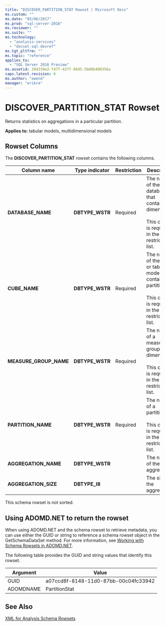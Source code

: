 ```yaml
---
title: "DISCOVER_PARTITION_STAT Rowset | Microsoft Docs"
ms.custom: ""
ms.date: "03/06/2017"
ms.prod: "sql-server-2016"
ms.reviewer: ""
ms.suite: ""
ms.technology: 
  - "analysis-services"
  - "docset-sql-devref"
ms.tgt_pltfrm: ""
ms.topic: "reference"
applies_to: 
  - "SQL Server 2016 Preview"
ms.assetid: 20d339e2-f47f-437f-94d5-5b00b400356a
caps.latest.revision: 6
ms.author: "owend"
manager: "erikre"
---
```

# DISCOVER_PARTITION_STAT Rowset
  Returns statistics on aggregations in a particular partition.  
  
 **Applies to:** tabular models, multidimensional models  
  
## Rowset Columns  
 The **DISCOVER_PARTITION_STAT** rowset contains the following columns.  
  
|Column name|Type indicator|Restriction|Description|  
|-----------------|--------------------|-----------------|-----------------|  
|**DATABASE_NAME**|**DBTYPE_WSTR**|Required|The name of the database that contains the dimension.<br /><br /> This column is required in the restriction list.|  
|**CUBE_NAME**|**DBTYPE_WSTR**|Required|The name of the cube or tabular model that contains the partition.<br /><br /> This column is required in the restriction list.|  
|**MEASURE_GROUP_NAME**|**DBTYPE_WSTR**|Required|The name of a measure group in the dimension.<br /><br /> This column is required in the restriction list.|  
|**PARTITION_NAME**|**DBTYPE_WSTR**|Required|The name of a partition.<br /><br /> This column is required in the restriction list.|  
|**AGGREGATION_NAME**|**DBTYPE_WSTR**||The name of the aggregation.|  
|**AGGREGATION_SIZE**|**DBTYPE_I8**||The size of the aggregation.|  
  
 This schema rowset is not sorted.  
  
## Using ADOMD.NET to return the rowset  
 When using ADOMD.NET and the schema rowset to retrieve metadata, you can use either the GUID or string to reference a schema rowset object in the GetSchemaDataSet method. For more information, see [Working with Schema Rowsets in ADOMD.NET](../Topic/Working%20with%20Schema%20Rowsets%20in%20ADOMD.NET.md).  
  
 The following table provides the GUID and string values that identify this rowset.  
  
|Argument|Value|  
|--------------|-----------|  
|GUID|a07ccd8f-8148-11d0-87bb-00c04fc33942|  
|ADOMDNAME|PartitionStat|  
  
## See Also  
 [XML for Analysis Schema Rowsets](../../../analysis-services/schema-rowsets/xml/xml-for-analysis-schema-rowsets.md)  
  
  
